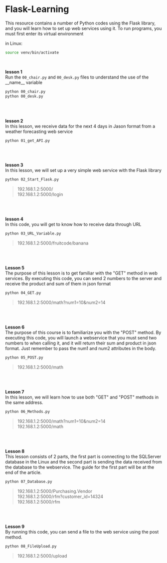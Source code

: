 # Flask-Learning
This resource contains a number of Python codes using the Flask library, and you will learn how to set up web services using it.
To run programs, you must first enter its virtual environment 

in Linux:
```bash
source venv/bin/activate
```
<br />

**lesson 1**\
Run the `00_chair.py` and `00_desk.py` files to understand the use of the \_\_name\_\_ variable
```bash
python 00_chair.py
python 00_desk.py
```
<br />
<br />

**lesson 2**\
In this lesson, we receive data for the next 4 days in Jason format from a weather forecasting web service
```bash
python 01_get_API.py
```
<br />
<br />

**lesson 3**\
In this lesson, we will set up a very simple web service with the Flask library
```bash
python 02_Start_Flask.py
```
> 192.168.1.2:5000/\
> 192.168.1.2:5000/login
<br />
<br />

**lesson 4**\
In this code, you will get to know how to receive data through URL
```bash
python 03_URL_Variable.py
```
> 192.168.1.2:5000/fruitcode/banana
<br />
<br />

**Lesson 5**\
The purpose of this lesson is to get familiar with the "GET" method in web services. By executing this code, you can send 2 numbers to the server and receive the product and sum of them in json format
```bash
python 04_GET.py
```
> 192.168.1.2:5000/math?num1=10&num2=14
<br />
<br />

**Lesson 6**\
The purpose of this course is to familiarize you with the "POST" method. By executing this code, you will launch a webservice that you must send two numbers to when calling it, and it will return their sum and product in json format. Just remember to pass the num1 and num2 attributes in the body.
```bash
python 05_POST.py
```
> 192.168.1.2:5000/math
<br />
<br />

**Lesson 7**\
In this lesson, we will learn how to use both "GET" and "POST" methods in the same address.
```bash
python 06_Methods.py
```
> 192.168.1.2:5000/math?num1=10&num2=14\
> 192.168.1.2:5000/math
<br />
<br />

**Lesson 8**\
This lesson consists of 2 parts, the first part is connecting to the SQLServer database in the Linux and the second part is sending the data received from the database to the webservice. The guide for the first part will be at the end of the article.
```bash
python 07_Database.py
```
> 192.168.1.2:5000/Purchasing.Vendor\
> 192.168.1.2:5000/rfm?customer_id=14324\
> 192.168.1.2:5000/rfm
<br />
<br />

**Lesson 9**\
By running this code, you can send a file to the web service using the post method.
```bash
python 08_FileUpload.py
```
> 192.168.1.2:5000/upload
<br />
<br />

